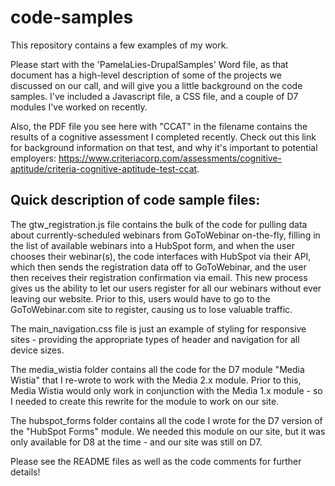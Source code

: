 # code-samples
This repository contains a few examples of my work.

Please start with the 'PamelaLies-DrupalSamples' Word file, as that document has a high-level description of some of the projects we discussed on our call,
and will give you a little background on the code samples. I've included a Javascript file, a CSS file, and a couple of D7 modules I've worked on
recently.

Also, the PDF file you see here with "CCAT" in the filename contains the results of a cognitive assessment I completed recently. Check out
this link for background information on that test, and why it's important to potential employers:
https://www.criteriacorp.com/assessments/cognitive-aptitude/criteria-cognitive-aptitude-test-ccat.

Quick description of code sample files:
--------------------------------------

The gtw_registration.js file contains the bulk of the code for pulling data about currently-scheduled webinars from GoToWebinar on-the-fly,
filling in the list of available webinars into a HubSpot form, and when the user chooses their webinar(s), the code interfaces with HubSpot
via their API, which then sends the registration data off to GoToWebinar, and the user then receives their registration confirmation via 
email. This new process gives us the ability to let our users register for all our webinars without ever leaving our website. Prior to
this, users would have to go to the GoToWebinar.com site to register, causing us to lose valuable traffic.

The main_navigation.css file is just an example of styling for responsive sites - providing the appropriate types of header and navigation
for all device sizes.

The media_wistia folder contains all the code for the D7 module "Media Wistia" that I re-wrote to work with the Media 2.x module. Prior
to this, Media Wistia would only work in conjunction with the Media 1.x module - so I needed to create this rewrite for the module to 
work on our site.

The hubspot_forms folder contains all the code I wrote for the D7 version of the "HubSpot Forms" module. We needed this module on our 
site, but it was only available for D8 at the time - and our site was still on D7. 

Please see the README files as well as the code comments for further details!
